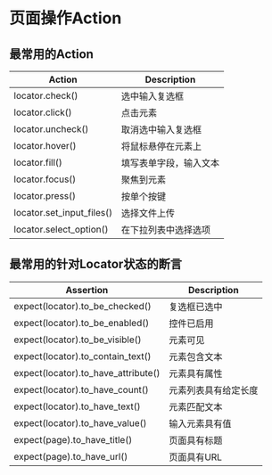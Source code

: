 # 页面操作Action

## 最常用的Action

| Action                       | Description                     |
|------------------------------|----------------------------------|
| locator.check()              | 选中输入复选框                    |
| locator.click()              | 点击元素                         |
| locator.uncheck()            | 取消选中输入复选框                |
| locator.hover()              | 将鼠标悬停在元素上               |
| locator.fill()               | 填写表单字段，输入文本           |
| locator.focus()              | 聚焦到元素                      |
| locator.press()              | 按单个按键                      |
| locator.set_input_files()    | 选择文件上传                    |
| locator.select_option()      | 在下拉列表中选择选项             |

## 最常用的针对Locator状态的断言

| Assertion                           | Description            |
|-------------------------------------|------------------------|
| expect(locator).to_be_checked()     | 复选框已选中            |
| expect(locator).to_be_enabled()     | 控件已启用              |
| expect(locator).to_be_visible()     | 元素可见                |
| expect(locator).to_contain_text()   | 元素包含文本            |
| expect(locator).to_have_attribute() | 元素具有属性            |
| expect(locator).to_have_count()     | 元素列表具有给定长度    |
| expect(locator).to_have_text()      | 元素匹配文本            |
| expect(locator).to_have_value()     | 输入元素具有值          |
| expect(page).to_have_title()        | 页面具有标题            |
| expect(page).to_have_url()          | 页面具有URL             |
